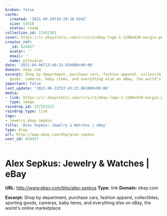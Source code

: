 ```yaml
---
broken: false
cache:
  created: '2021-09-20T19:29:18.024Z'
  size: 53516
  status: ready
collection_id: 17452361
cover: https://ir.ebaystatic.com/cr/v/c1/ebay-logo-1-1200x630-margin.png
creator_ref:
  _id: 624427
  avatar: ''
  email: ''
  name: pitosalas
date: '2021-04-06T13:40:23.034000+00:00'
domain: ebay.com
excerpt: Shop by department, purchase cars, fashion apparel, collectibles, sporting
  goods, cameras, baby items, and everything else on eBay, the world's online marketplace
important: false
last_update: '2022-06-23T22:43:23.861000+00:00'
media:
- link: https://ir.ebaystatic.com/cr/v/c1/ebay-logo-1-1200x630-margin.png
  type: image
raindrop_id: 257323321
raindrop_type: link
tags:
- jewelry ebay sepkus
title: 'Alex Sepkus: Jewelry & Watches | eBay'
type: drop
url: http://www.ebay.com/bhp/alex-sepkus
user_id: 624427
---
```


# Alex Sepkus: Jewelry & Watches | eBay

**URL:** http://www.ebay.com/bhp/alex-sepkus
**Type:** link
**Domain:** ebay.com

**Excerpt:** Shop by department, purchase cars, fashion apparel, collectibles, sporting goods, cameras, baby items, and everything else on eBay, the world's online marketplace
